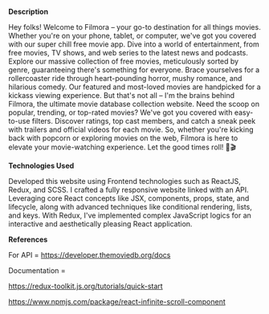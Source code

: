 **Description**

Hey folks! Welcome to Filmora – your go-to destination for all things movies. Whether you're on your phone, tablet, or computer, we've got you covered with our super chill free movie app. Dive into a world of entertainment, from free movies, TV shows, and web series to the latest news and podcasts.
Explore our massive collection of free movies, meticulously sorted by genre, guaranteeing there's something for everyone. Brace yourselves for a rollercoaster ride through heart-pounding horror, mushy romance, and hilarious comedy. Our featured and most-loved movies are handpicked for a kickass viewing experience.
But that's not all – I'm the brains behind Filmora, the ultimate movie database collection website. Need the scoop on popular, trending, or top-rated movies? We've got you covered with easy-to-use filters. Discover ratings, top cast members, and catch a sneak peek with trailers and official videos for each movie.
So, whether you're kicking back with popcorn or exploring movies on the web, Filmora is here to elevate your movie-watching experience. Let the good times roll! 🍿🎬

**Technologies Used**

Developed this website using Frontend technologies  such as ReactJS, Redux, and SCSS. I crafted a fully responsive website linked with an API. Leveraging core React concepts like JSX, components, props, state, and lifecycle, along with advanced techniques like conditional rendering, lists, and keys. With Redux, I've implemented complex JavaScript logics for an interactive and aesthetically pleasing React application.

**References**

For API = https://developer.themoviedb.org/docs

Documentation =

https://redux-toolkit.js.org/tutorials/quick-start

https://www.npmjs.com/package/react-infinite-scroll-component
 
